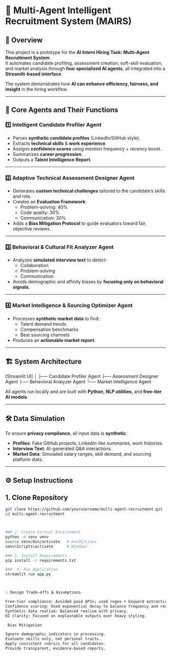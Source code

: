 # 🤖 Multi-Agent Intelligent Recruitment System (MAIRS)

## 📌 Overview
This project is a prototype for the **AI Intern Hiring Task: Multi-Agent Recruitment System**.  
It automates candidate profiling, assessment creation, soft-skill evaluation, and market analysis through **four specialized AI agents**, all integrated into a **Streamlit-based interface**.

The system demonstrates how **AI can enhance efficiency, fairness, and insight** in the hiring workflow.

---

## 🧠 Core Agents and Their Functions

### 1️⃣ Intelligent Candidate Profiler Agent
- Parses **synthetic candidate profiles** (LinkedIn/GitHub style).
- Extracts **technical skills** & **work experience**.
- Assigns **confidence scores** using mention frequency + recency boost.
- Summarizes **career progression**.
- Outputs a **Talent Intelligence Report**.

---

### 2️⃣ Adaptive Technical Assessment Designer Agent
- Generates **custom technical challenges** tailored to the candidate’s skills and role.
- Creates an **Evaluation Framework**:
  - Problem-solving: 40%
  - Code quality: 30%
  - Communication: 30%
- Adds a **Bias Mitigation Protocol** to guide evaluators toward fair, objective reviews.

---

### 3️⃣ Behavioral & Cultural Fit Analyzer Agent
- Analyzes **simulated interview text** to detect:
  - Collaboration
  - Problem-solving
  - Communication
- Avoids demographic and affinity biases by **focusing only on behavioral signals**.

---

### 4️⃣ Market Intelligence & Sourcing Optimizer Agent
- Processes **synthetic market data** to find:
  - Talent demand trends
  - Compensation benchmarks
  - Best sourcing channels
- Produces an **actionable market report**.

---

## 🏗 System Architecture
[Streamlit UI]
│
├── Candidate Profiler Agent
├── Assessment Designer Agent
├── Behavioral Analyzer Agent
└── Market Intelligence Agent

All agents run locally and are built with **Python**, **NLP utilities**, and **free-tier AI models**.

---

## 🛠 Data Simulation
To ensure **privacy compliance**, all input data is **synthetic**:
- **Profiles**: Fake GitHub projects, LinkedIn-like summaries, work histories.
- **Interview Text**: AI-generated Q&A interactions.
- **Market Data**: Simulated salary ranges, skill demand, and sourcing platform stats.

---

## ⚙️ Setup Instructions

## 1. Clone Repository
```bash
git clone https://github.com/yourusername/multi-agent-recruitment.git
cd multi-agent-recruitment



### 2. Create Virtual Environment
python -m venv venv
source venv/bin/activate   # macOS/Linux
venv\Scripts\activate      # Windows

### 3. Install Requirements
pip install -r requirements.txt

###  4. Run Application
streamlit run app.py



💡 Design Trade-offs & Assumptions

Free-tier compliance: Avoided paid APIs; used regex + keyword extraction.
Confidence scoring: Used exponential decay to balance frequency and recency.
Synthetic data realism: Balanced realism with privacy.
UI clarity: Focused on explainable outputs over heavy styling.

 Bias Mitigation

Ignore demographic indicators in processing.
Evaluate skills only, not personal traits.
Apply consistent rubrics for all candidates.
Provide transparent, evidence-based reports.




